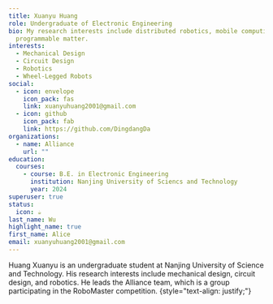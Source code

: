 ```yaml
---
title: Xuanyu Huang
role: Undergraduate of Electronic Engineering
bio: My research interests include distributed robotics, mobile computing and
  programmable matter.
interests:
  - Mechanical Design
  - Circuit Design
  - Robotics
  - Wheel-Legged Robots
social:
  - icon: envelope
    icon_pack: fas
    link: xuanyuhuang2001@gmail.com
  - icon: github
    icon_pack: fab
    link: https://github.com/DingdangDa
organizations:
  - name: Alliance
    url: ""
education:
  courses:
    - course: B.E. in Electronic Engineering
      institution: Nanjing University of Sciencs and Technology
      year: 2024
superuser: true
status:
  icon: ☕️
last_name: Wu
highlight_name: true
first_name: Alice
email: xuanyuhuang2001@gmail.com
---
```

Huang Xuanyu is an undergraduate student at Nanjing University of Science and Technology. His research interests include mechanical design, circuit design, and robotics. He leads the Alliance team, which is a group participating in the RoboMaster competition.
{style="text-align: justify;"}